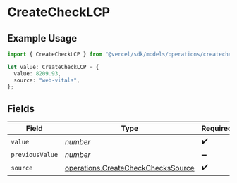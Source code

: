 # CreateCheckLCP

## Example Usage

```typescript
import { CreateCheckLCP } from "@vercel/sdk/models/operations/createcheck.js";

let value: CreateCheckLCP = {
  value: 8209.93,
  source: "web-vitals",
};
```

## Fields

| Field                                                                                    | Type                                                                                     | Required                                                                                 | Description                                                                              |
| ---------------------------------------------------------------------------------------- | ---------------------------------------------------------------------------------------- | ---------------------------------------------------------------------------------------- | ---------------------------------------------------------------------------------------- |
| `value`                                                                                  | *number*                                                                                 | :heavy_check_mark:                                                                       | N/A                                                                                      |
| `previousValue`                                                                          | *number*                                                                                 | :heavy_minus_sign:                                                                       | N/A                                                                                      |
| `source`                                                                                 | [operations.CreateCheckChecksSource](../../models/operations/createcheckcheckssource.md) | :heavy_check_mark:                                                                       | N/A                                                                                      |